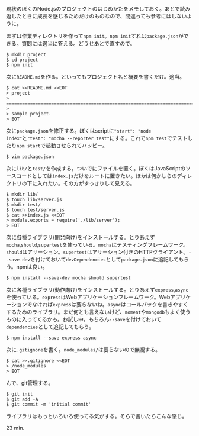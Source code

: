現状のぼくのNode.jsのプロジェクトのはじめかたをメモしておく。あとで読み返したときに成長を感じるためだけのものなので、間違っても参考にはしないように。

まずは作業ディレクトリを作って`npm init`。`npm init`すれば`package.json`ができる。質問には適当に答える。どうせあとで直すので。

    $ mkdir project
    $ cd project
    $ npm init

次に`README.md`を作る。といってもプロジェクト名と概要を書くだけ。適当。

    $ cat >>README.md <<EOT
    > project
    > ==============================================================================
    > 
    > sample project.
    > EOT

次に`package.json`を修正する。ぼくはscriptに`"start": "node index"`と`"test": "mocha --reporter test"`にする。これで`npm test`でテストしたり`npm start`で起動させられてハッピー。

    $ vim package.json

次に`lib/`と`test/`を作成する。ついでにファイルを置く。ぼくはJavaScriptのソースコードとしては`index.js`だけをルートに置きたい。ほかは何かしらのディレクトリの下に入れたい。その方がすっきりして見える。

    $ mkdir lib/
    $ touch lib/server.js
    $ mkdir test/
    $ touch test/server.js
    $ cat >>index.js <<EOT
    > module.exports = require('./lib/server');
    > EOT

次に各種ライブラリ(開発向け)をインストールする。とりあえず`mocha`,`should`,`supertest`を使っている。`mocha`はテスティングフレームワーク。`should`はアサーション。`supertest`はアサーション付きのHTTPクライアント。`--save-dev`を付けておいて`devDependencies`として`package.json`に追記してもらう。npmは良い。

    $ npm install --save-dev mocha should supertest

次に各種ライブラリ(動作向け)をインストールする。とりあえず`express`,`async`を使っている。`express`はWebアプリケーションフレームワーク。Webアプリケーションでなければ`express`は要らないね。`async`はコールバックを書きやすくするためのライブラリ。まだ何とも言えないけど、`moment`や`mongodb`もよく使うものに入ってくるかも。お試し中。もちろん`--save`を付けておいて`dependencies`として追記してもらう。

    $ npm install --save express async

次に`.gitignore`を書く。`node_modules/`は要らないので無視する。

    $ cat >>.gitignore <<EOT
    > /node_modules
    > EOT

んで、git管理する。

    $ git init
    $ git add -A
    $ git commit -m 'initial commit'

ライブラリはもっといろいろ使ってる気がする。そらで書いたらこんな感じ。

23 min.

